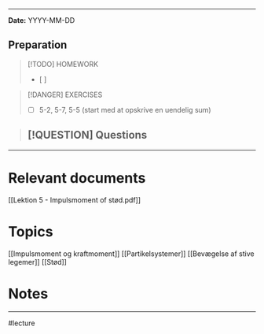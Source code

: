 
---
**Date:** YYYY-MM-DD

## Preparation

>[!TODO] HOMEWORK
>- [ ] 

> [!DANGER] EXERCISES
> - [ ]  5-2, 5-7, 5-5 (start med at opskrive en uendelig sum)

> [!QUESTION] Questions
> - 

---
# Relevant documents
[[Lektion 5 - Impulsmoment of stød.pdf]]

# Topics
[[Impulsmoment og kraftmoment]]
[[Partikelsystemer]]
[[Bevægelse af stive legemer]]
[[Stød]]

# Notes


---
#lecture 